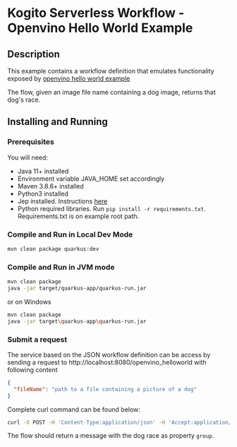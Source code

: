 # Kogito Serverless Workflow - Openvino Hello World Example

## Description

This example contains a workflow definition that emulates functionality exposed by [openvino hello world example](https://github.com/openvinotoolkit/openvino_notebooks/blob/main/notebooks/001-hello-world/001-hello-world.ipynb)

The flow, given an image file name containing a dog image, returns that dog's race. 

## Installing and Running

### Prerequisites
 
You will need:
  - Java 11+ installed
  - Environment variable JAVA_HOME set accordingly
  - Maven 3.8.6+ installed
  - Python3 installed
  - Jep installed. Instructions [here](https://github.com/ninia/jep#installation) 
  - Python required libraries. Run `pip install -r requirements.txt`. Requirements.txt is on example root path. 


### Compile and Run in Local Dev Mode

```sh
mvn clean package quarkus:dev
```

### Compile and Run in JVM mode

```sh
mvn clean package 
java -jar target/quarkus-app/quarkus-run.jar
```

or on Windows

```sh
mvn clean package
java -jar target\quarkus-app\quarkus-run.jar
```

### Submit a request

The service based on the JSON workflow definition can be access by sending a request to http://localhost:8080/openvino_helloworld
with following content 

```json
{
  "fileName": "path to a file containing a picture of a dog"
}
```

Complete curl command can be found below:

```sh
curl -X POST -H 'Content-Type:application/json' -H 'Accept:application/json' -d '{"fileName": <path>}' http://localhost:8080/openvino_helloworld
```


The flow should return a message with the dog race as property `group`. 
